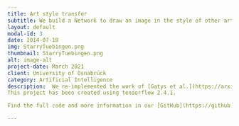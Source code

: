 ```yaml
---
title: Art style transfer
subtitle: We build a Network to draw an image in the style of other artists.
layout: default
modal-id: 3
date: 2014-07-18
img: StarryTuebingen.png
thumbnail: StarryTuebingen.png
alt: image-alt
project-date: March 2021
client: University of Osnabrück
category: Artificial Intelligence
description:  We re-implemented the work of [Gatys et al.](https://arxiv.org/abs/1508.06576), showing that, by using a pretrained object detection Convolutional Neural Network (CNN),one can transfer the (art) style of one image onto the content of another image.
This project has been created using tensorflow 2.4.1.

Find the full code and more information in our [GitHub](https://github.com/fwollatz/IANNWTF-Style-Transfer)

---
```


